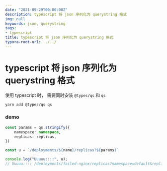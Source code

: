 ```yaml
---
date: "2021-09-29T00:00:00Z"
description: typescript 将 json 序列化为 querystring 格式
img: null
keywords: json, querystring
tags:
- typescript
title: typescript 将 json 序列化为 querystring 格式
typora-root-url: ../../
---
```


# typescript 将 json 序列化为 querystring 格式



使用 typescript 时， 需要同时安装 `@types/qs` 和 `qs`

```bash
yarn add @types/qs qs
```



### demo

```ts
const params = qs.stringify({
    namespace: namespace,
    replicas: replicas,
})

const u = `/deployments/${name}/replicas?${params}`

console.log("Uuuuu::::", u);
// Uuuuu:::: /deployments/failed-nginx/replicas?namespace=default&replicas=3

```

